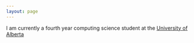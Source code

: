 ```yaml
---
layout: page
---
```


I am currently a fourth year computing science student at the [University of Alberta](https://www.ualberta.ca/index.html)

